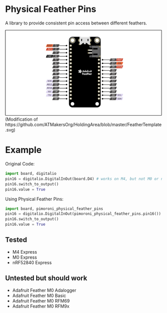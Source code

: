 # Physical Feather Pins

A library to provide consistent pin access between different feathers.

<img src="./Feather Generic Pinout.svg">
(Modification of https://github.com/ATMakersOrg/HoldingArea/blob/master/FeatherTemplate.svg)

# Example

Original Code:
```python
import board, digitalio
pin16 = digitalio.DigitalInOut(board.D4) # works on M4, but not M0 or nRF52840
pin16.switch_to_output()
pin16.value = True
```

Using Physical Feather Pins:
```python
import board, pimoroni_physical_feather_pins
pin16 = digitalio.DigitalInOut(pimoroni_physical_feather_pins.pin16()) # works on all feathers with a gpio there, gives a verbose error on M0 for example, note the parentheses
pin16.switch_to_output()
pin16.value = True
```

## Tested
* M4 Express
* M0 Express
* nRF52840 Express

## Untested but should work
* Adafruit Feather M0 Adalogger
* Adafruit Feather M0 Basic
* Adafruit Feather M0 RFM69
* Adafruit Feather M0 RFM9x
